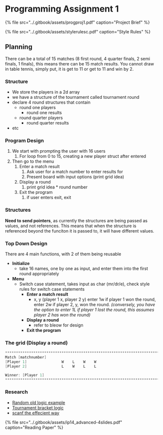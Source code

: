 # Programming Assignment 1

{% file src="../.gitbook/assets/progproj1.pdf" caption="Project Brief" %}

{% file src="../.gitbook/assets/stylerulesc.pdf" caption="Style Rules" %}

## Planning

There can be a total of 15 matches \(8 first round, 4 quarter finals, 2 semi finals, 1 finals\), this means there can be 15 match results. You cannot draw in table tennis, simply put, it is get to 11 or get to 11 and win by 2.

### Structure

* We store the players in a 2d array
* we have a structure of the tournament called tournament round
* declare 4 round structures that contain
  * round one players
    * round one results
  * round quarter players
    * round quarter results
* etc



### Program Design

1. We start with prompting the user with 16 users
   1. For loop from 0 to 15, creating a new player struct after entered
2. Then go to the menu
   1. Enter a match result
      1. Ask user for a match number to enter results for
      2. Present board with input options \(print grid idea\)
   2. Display a round
      1. print grid idea \* round number
   3. Exit the program
      1. if user enters exit, exit

### Structures

**Need to send pointers**, as currently the structures are being passed as values, and not references. This means that when the structure is referenced beyond the funciton it is passed to, it will have different values.

### Top Down Design

There are 4 main functions, with 2 of them being reusable

* **Initialize**
  * take 16 names, one by one as input, and enter them into the first round appropriately
* **Menu**
  * Switch case statement, takes input as char \(mr/dr/e\), check style rules for switch case statements
    * **Enter a match result**
      * x, y \(player 1 x, player 2 y\) enter 1w if player 1 won the round, enter 2w if player 2, y, won the round. _\(conversely, you have the option to enter 1L if player 1 lost the round, this assumes player 2 has won the round\)_
    * **Display a round**
      * refer to bleow for design
    * **Exit the program**

### The grid \(Display a round\)

```c
************************************************************************
Match [matchnumber]
[Player 1]                W    L    W    W            
[Player 2]                L    W    L    L

Winner: [Player 1]
************************************************************************
```

### Research

* [Random old logic example](https://cboard.cprogramming.com/cplusplus-programming/108295-table-tennis-scoring-system.html)
* [Tournament bracket logic](https://stackoverflow.com/questions/6071563/algorithms-for-tournament-brackets-ncaa-etc)
* [scanf the effecient way](https://stackoverflow.com/questions/30065675/what-does-scanf-nc-mean)

{% file src="../.gitbook/assets/ip14\_advanced-4slides.pdf" caption="Reading Paper" %}

